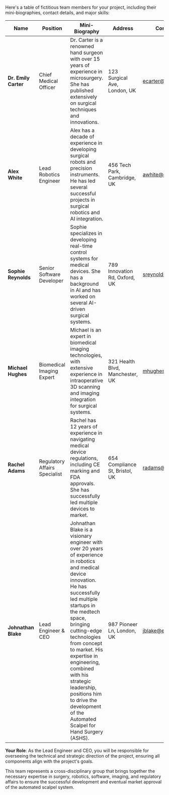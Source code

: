 Here's a table of fictitious team members for your project, including their mini-biographies, contact details, and major skills:

| **Name**           | **Position**             | **Mini-Biography**                                                                                                                                                    | **Address**                   | **Contact Email**            | **Phone Number**  | **Major Skills**                                      |
|--------------------|--------------------------|-----------------------------------------------------------------------------------------------------------------------------------------------------------------------|-------------------------------|------------------------------|-------------------|-------------------------------------------------------|
| **Dr. Emily Carter** | Chief Medical Officer     | Dr. Carter is a renowned hand surgeon with over 15 years of experience in microsurgery. She has published extensively on surgical techniques and innovations.           | 123 Surgical Ave, London, UK  | ecarter@example.com           | +44 20 7123 4567  | Hand Surgery, Clinical Trials, Medical Innovation      |
| **Alex White**     | Lead Robotics Engineer    | Alex has a decade of experience in developing surgical robots and precision instruments. He has led several successful projects in surgical robotics and AI integration.| 456 Tech Park, Cambridge, UK  | awhite@example.com            | +44 1223 789012   | Robotics Engineering, AI Integration, System Design    |
| **Sophie Reynolds** | Senior Software Developer | Sophie specializes in developing real-time control systems for medical devices. She has a background in AI and has worked on several AI-driven surgical systems.        | 789 Innovation Rd, Oxford, UK | sreynolds@example.com         | +44 1865 234567   | Software Development, AI Algorithms, Real-time Systems |
| **Michael Hughes** | Biomedical Imaging Expert | Michael is an expert in biomedical imaging technologies, with extensive experience in intraoperative 3D scanning and imaging integration for surgical systems.         | 321 Health Blvd, Manchester, UK| mhughes@example.com           | +44 161 3456789   | Biomedical Imaging, 3D Scanning, Image Processing      |
| **Rachel Adams**   | Regulatory Affairs Specialist | Rachel has 12 years of experience in navigating medical device regulations, including CE marking and FDA approvals. She has successfully led multiple devices to market.| 654 Compliance St, Bristol, UK | radams@example.com            | +44 117 8901234   | Regulatory Compliance, Medical Device Approval, Risk Management |
| **Johnathan Blake** | Lead Engineer & CEO       | Johnathan Blake is a visionary engineer with over 20 years of experience in robotics and medical device innovation. He has successfully led multiple startups in the medtech space, bringing cutting-edge technologies from concept to market. His expertise in engineering, combined with his strategic leadership, positions him to drive the development of the Automated Scalpel for Hand Surgery (ASHS). | 987 Pioneer Ln, London, UK      | jblake@example.com            | +44 20 7654 3210  | Robotics Engineering, Medical Devices, Strategic Leadership |

**Your Role**: As the Lead Engineer and CEO, you will be responsible for overseeing the technical and strategic direction of the project, ensuring all components align with the project's goals.

This team represents a cross-disciplinary group that brings together the necessary expertise in surgery, robotics, software, imaging, and regulatory affairs to ensure the successful development and eventual market approval of the automated scalpel system.
